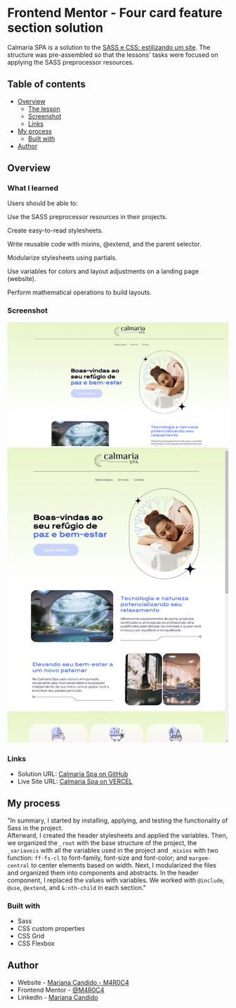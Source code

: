 # Frontend Mentor - Four card feature section solution

Calmaria SPA is a solution to the [SASS e CSS: estilizando um site](https://cursos.alura.com.br/course/sass-css-estilizando-site). The structure was pre-assembled so that the lessons' tasks were focused on applying the SASS preprocessor resources.
## Table of contents

- [Overview](#verview)
  - [The lesson](#what-i-learned)
  - [Screenshot](#screenshot)
  - [Links](#links)
- [My process](#my-process)
  - [Built with](#built-with)
- [Author](#author)


## Overview

### What I learned

Users should be able to:

Use the SASS preprocessor resources in their projects.

Create easy-to-read stylesheets.

Write reusable code with mixins, @extend, and the parent selector.

Modularize stylesheets using partials.

Use variables for colors and layout adjustments on a landing page (website).

Perform mathematical operations to build layouts.

### Screenshot

![Desktop View](./assets/readme/Calmaria-Spa-Desktop.png)
![Tablet View](./assets/readme/Calmaria-Spa-Tablet.png)

### Links

- Solution URL: [Calmaria Spa on GitHub]()
- Live Site URL: [Calmaria Spa on VERCEL]()

## My process

"In summary, I started by installing, applying, and testing the functionality of Sass in the project.  
Afterward, I created the header stylesheets and applied the variables. Then, we organized the `_root` with the base structure of the project, the `_variaveis` with all the variables used in the project and `_mixins` with two function: `ff-fs-cl` to font-family, font-size and font-color; and `margem-central` to center elements based on width. Next, I modularized the files and organized them into components and abstracts. In the header component, I replaced the values with variables. We worked with `@include`, `@use`, `@extend`, and `&:nth-child` in each section."

### Built with

- Sass
- CSS custom properties
- CSS Grid
- CSS Flexbox


## Author

- Website - [Mariana Candido - M4R0C4](https://github.com/M4R0C4)
- Frontend Mentor - [@M4R0C4](https://www.frontendmentor.io/profile/M4R0C4)
- LinkedIn - [Mariana Candido](https://www.linkedin.com/in/mariana-candido-20b59b88/)


